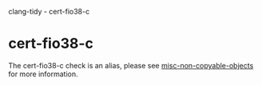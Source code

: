 clang-tidy - cert-fio38-c

</div>

<div class="meta"
http-equiv=refresh="5;URL=misc-non-copyable-objects.html">

</div>

# cert-fio38-c

The cert-fio38-c check is an alias, please see
[misc-non-copyable-objects](https://clang.llvm.org/extra/clang-tidy/checks/misc-non-copyable-objects.html) for more
information.
